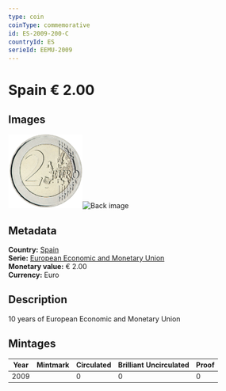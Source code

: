 ```yaml
---
type: coin
coinType: commemorative
id: ES-2009-200-C
countryId: ES
serieId: EEMU-2009
---
```


# Spain € 2.00

## Images

<img src="../../Images/common-2007-200.png" height="150" alt="Front image"><img src="Images/ES-2009-200-000.png" height="150" alt="Back image">

## Metadata

**Country:** [Spain](../../Countries/Spain/index.md)\
**Serie:** [European Economic and Monetary Union](index.md)\
**Monetary value:** € 2.00\
**Currency:** Euro

## Description
10 years of European Economic and Monetary Union

## Mintages

| Year | Mintmark | Circulated | Brilliant Uncirculated | Proof |
| ---- | -------- | ---------- | ---------------------- | ----- |
| 2009 |  | 0| 0 | 0 |
